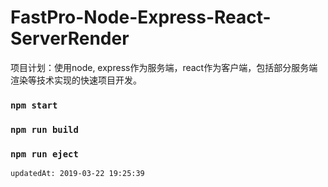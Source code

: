 # FastPro-Node-Express-React-ServerRender
项目计划：使用node, express作为服务端，react作为客户端，包括部分服务端渲染等技术实现的快速项目开发。
### `npm start`

### `npm run build`

### `npm run eject`


```
updatedAt: 2019-03-22 19:25:39
